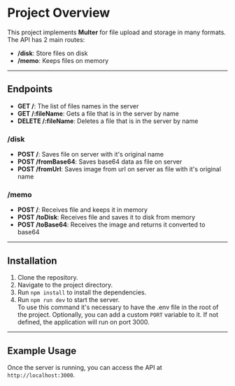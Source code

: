 # Project Overview

This project implements **Multer** for file upload and storage in many formats. The API has 2 main routes:

- **/disk**: Store files on disk
- **/memo**: Keeps files on memory

---

## Endpoints

- **GET /**: The list of files names in the server
- **GET /:fileName**: Gets a file that is in the server by name
- **DELETE /:fileName**: Deletes a file that is in the server by name

### /disk

- **POST /**: Saves file on server with it's original name
- **POST /fromBase64**: Saves base64 data as file on server
- **POST /fromUrl**: Saves image from url on server as file with it's original name

### /memo

- **POST /**: Receives file and keeps it in memory
- **POST /toDisk**: Receives file and saves it to disk from memory
- **POST /toBase64**: Receives the image and returns it converted to base64

---

## Installation

1. Clone the repository.
2. Navigate to the project directory.
3. Run `npm install` to install the dependencies.
4. Run `npm run dev` to start the server.  
   To use this command it's necessary to have the .env file in the root of the project. Optionally, you can add a custom `PORT` variable to it. If not defined, the application will run on port 3000.

---

## Example Usage

Once the server is running, you can access the API at `http://localhost:3000`.
